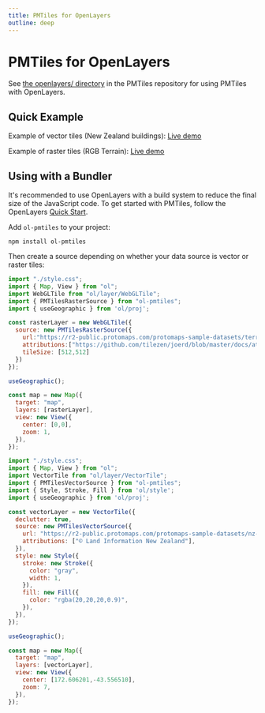 ```yaml
---
title: PMTiles for OpenLayers
outline: deep
---
```


# PMTiles for OpenLayers

See [the openlayers/ directory](https://github.com/protomaps/PMTiles/tree/main/openlayers) in the PMTiles repository for using PMTiles with OpenLayers.

## Quick Example

Example of vector tiles (New Zealand buildings): [Live demo](https://protomaps.github.io/PMTiles/examples/openlayers/vector.html)

Example of raster tiles (RGB Terrain): [Live demo](https://protomaps.github.io/PMTiles/examples/openlayers/raster.html)

## Using with a Bundler

It's recommended to use OpenLayers with a build system to reduce the final size of the JavaScript code. To get started with PMTiles, follow the OpenLayers [Quick Start](https://openlayers.org/doc/quickstart.html).

Add `ol-pmtiles` to your project:

```
npm install ol-pmtiles
```

Then create a source depending on whether your data source is vector or raster tiles:

```js
import "./style.css";
import { Map, View } from "ol";
import WebGLTile from "ol/layer/WebGLTile";
import { PMTilesRasterSource } from "ol-pmtiles";
import { useGeographic } from 'ol/proj';

const rasterLayer = new WebGLTile({
  source: new PMTilesRasterSource({
    url:"https://r2-public.protomaps.com/protomaps-sample-datasets/terrarium_z9.pmtiles",
    attributions:["https://github.com/tilezen/joerd/blob/master/docs/attribution.md"],
    tileSize: [512,512]
  })
});

useGeographic();

const map = new Map({
  target: "map",
  layers: [rasterLayer],
  view: new View({
    center: [0,0],
    zoom: 1,
  }),
});
```

```js
import "./style.css";
import { Map, View } from "ol";
import VectorTile from "ol/layer/VectorTile";
import { PMTilesVectorSource } from "ol-pmtiles";
import { Style, Stroke, Fill } from 'ol/style';
import { useGeographic } from 'ol/proj';

const vectorLayer = new VectorTile({
  declutter: true,
  source: new PMTilesVectorSource({
    url: "https://r2-public.protomaps.com/protomaps-sample-datasets/nz-buildings-v3.pmtiles",
    attributions: ["© Land Information New Zealand"],
  }),
  style: new Style({
    stroke: new Stroke({
      color: "gray",
      width: 1,
    }),
    fill: new Fill({
      color: "rgba(20,20,20,0.9)",
    }),
  }),
});

useGeographic();

const map = new Map({
  target: "map",
  layers: [vectorLayer],
  view: new View({
    center: [172.606201,-43.556510],
    zoom: 7,
  }),
});
```